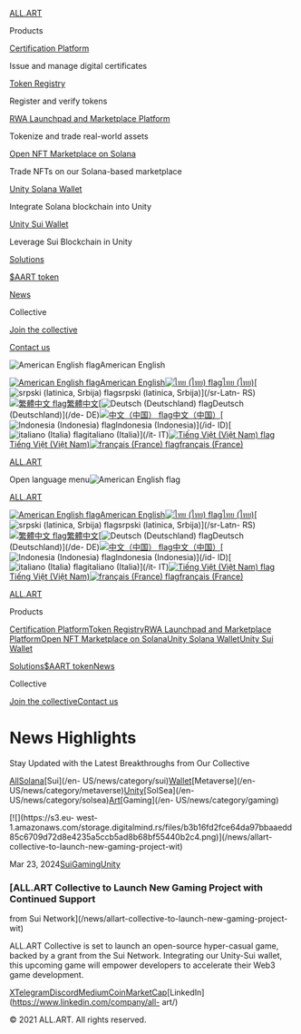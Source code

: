 [ALL.ART](/)

Products

[Certification Platform](/#credentee)

Issue and manage digital certificates

[Token Registry](/#tokenregistry)

Register and verify tokens

[RWA Launchpad and Marketplace Platform](/#rwamarketplace)

Tokenize and trade real-world assets

[Open NFT Marketplace on Solana](/#solsea)

Trade NFTs on our Solana-based marketplace

[Unity Solana Wallet](/#unitysolana)

Integrate Solana blockchain into Unity

[Unity Sui Wallet](/#unitysui)

Leverage Sui Blockchain in Unity

[Solutions](/#solutions)

[$AART token](/#aarttoken)

[News](/news)

Collective

[Join the collective](/collective/join-the-collective)

[Contact us](/collective/contact-us)

![American English flag](/assets/flags/us.svg)American English

[![American English flag](/assets/flags/us.svg)American English](/)[![ไทย
\(ไทย\) flag](/assets/flags/th.svg)ไทย (ไทย)](/th-TH)[![srpski \(latinica,
Srbija\) flag](/assets/flags/rs.svg)srpski (latinica, Srbija)](/sr-Latn-
RS)[![繁體中文 flag](/assets/flags/cn.svg)繁體中文](/zh-Hant)[![Deutsch
\(Deutschland\) flag](/assets/flags/de.svg)Deutsch (Deutschland)](/de-
DE)[![中文（中国） flag](/assets/flags/cn.svg)中文（中国）](/zh-CN)[![Indonesia
\(Indonesia\) flag](/assets/flags/id.svg)Indonesia (Indonesia)](/id-
ID)[![italiano \(Italia\) flag](/assets/flags/it.svg)italiano (Italia)](/it-
IT)[![Tiếng Việt \(Việt Nam\) flag](/assets/flags/vn.svg)Tiếng Việt (Việt
Nam)](/vi-VN)[![français \(France\) flag](/assets/flags/fr.svg)français
(France)](/fr-FR)

[ALL.ART](/)

Open language menu![American English flag](/assets/flags/us.svg)

[ALL.ART](/)

[![American English flag](/assets/flags/us.svg)American English](/)[![ไทย
\(ไทย\) flag](/assets/flags/th.svg)ไทย (ไทย)](/th-TH)[![srpski \(latinica,
Srbija\) flag](/assets/flags/rs.svg)srpski (latinica, Srbija)](/sr-Latn-
RS)[![繁體中文 flag](/assets/flags/cn.svg)繁體中文](/zh-Hant)[![Deutsch
\(Deutschland\) flag](/assets/flags/de.svg)Deutsch (Deutschland)](/de-
DE)[![中文（中国） flag](/assets/flags/cn.svg)中文（中国）](/zh-CN)[![Indonesia
\(Indonesia\) flag](/assets/flags/id.svg)Indonesia (Indonesia)](/id-
ID)[![italiano \(Italia\) flag](/assets/flags/it.svg)italiano (Italia)](/it-
IT)[![Tiếng Việt \(Việt Nam\) flag](/assets/flags/vn.svg)Tiếng Việt (Việt
Nam)](/vi-VN)[![français \(France\) flag](/assets/flags/fr.svg)français
(France)](/fr-FR)

[ALL.ART](/)

Products

[Certification Platform](/#credentee)[Token Registry](/#tokenregistry)[RWA
Launchpad and Marketplace Platform](/#rwamarketplace)[Open NFT Marketplace on
Solana](/#solsea)[Unity Solana Wallet](/#unitysolana)[Unity Sui
Wallet](/#unitysui)

[Solutions](/#solutions)[$AART token](/#aarttoken)[News](/news)

Collective

[Join the collective](/collective/join-the-collective)[Contact
us](/collective/contact-us)

# News Highlights

Stay Updated with the Latest Breakthroughs from Our Collective

[All](/news)[Solana](/en-US/news/category/solana)[Sui](/en-
US/news/category/sui)[Wallet](/en-US/news/category/wallet)[Metaverse](/en-
US/news/category/metaverse)[Unity](/en-US/news/category/unity)[SolSea](/en-
US/news/category/solsea)[Art](/en-US/news/category/art)[Gaming](/en-
US/news/category/gaming)

[![](https://s3.eu-
west-1.amazonaws.com/storage.digitalmind.rs/files/b3b16fd2fce64da97bbaaedd85c6709d72d8e4235a5ccb5ad8b68bf55440b2c4.png)](/news/allart-
collective-to-launch-new-gaming-project-wit)

Mar 23,
2024[Sui](/news/category/sui)[Gaming](/news/category/gaming)[Unity](/news/category/unity)

### [ALL.ART Collective to Launch New Gaming Project with Continued Support
from Sui Network](/news/allart-collective-to-launch-new-gaming-project-wit)

ALL.ART Collective is set to launch an open-source hyper-casual game, backed
by a grant from the Sui Network. Integrating our Unity-Sui wallet, this
upcoming game will empower developers to accelerate their Web3 game
development.

[X](https://twitter.com/allartprotocol)[Telegram](https://t.me/allartprotocol)[Discord](http://discord.gg/WrHUhqgnBd)[Medium](https://allart.medium.com/)[CoinMarketCap](https://coinmarketcap.com/community/profile/all_art/)[LinkedIn](https://www.linkedin.com/company/all-
art/)

© 2021 ALL.ART. All rights reserved.

